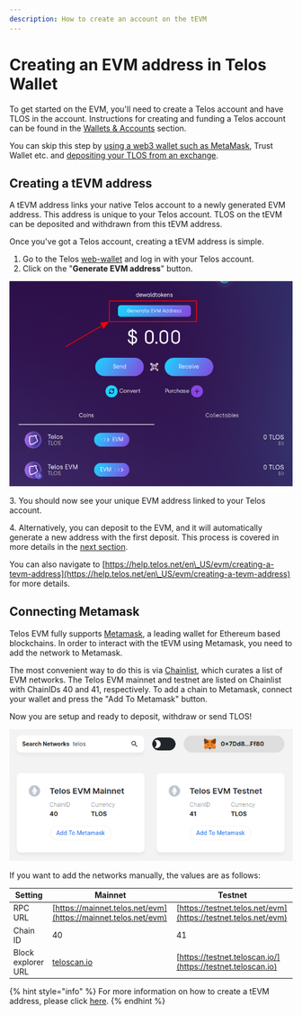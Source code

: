 ```yaml
---
description: How to create an account on the tEVM
---
```


# Creating an EVM address in Telos Wallet

To get started on the EVM, you'll need to create a Telos account and have TLOS in the account. Instructions for creating and funding a Telos account can be found in the [Wallets & Accounts](../wallets.md) section.&#x20;

You can skip this step by [using a web3 wallet such as MetaMask](creating-an-evm-address-in-telos-wallet.md#connecting-metamask), Trust Wallet etc. and [depositing your TLOS from an exchange](../../evm/getting-started/deposit-withdraw-and-send-tlos.md).

## Creating a tEVM address

A tEVM address links your native Telos account to a newly generated EVM address. This address is unique to your Telos account. TLOS on the tEVM can be deposited and withdrawn from this tEVM address.

Once you've got a Telos account, creating a tEVM address is simple.

1. Go to the Telos [web-wallet](https://wallet.telos.net) and log in with your Telos account.
2. Click on the "**Generate EVM address**" button.&#x20;

<img src="../../.gitbook/assets/EVM_createaddr.png" alt="" data-size="original">

3\. You should now see your unique EVM address linked to your Telos account.

4\. Alternatively, you can deposit to the EVM, and it will automatically generate a new address with the first deposit. This process is covered in more details in the [next section](../../evm/getting-started/deposit-withdraw-and-send-tlos.md).

You can also navigate to [https://help.telos.net/en\_US/evm/creating-a-tevm-address](https://help.telos.net/en\_US/evm/creating-a-tevm-address) for more details.

## Connecting Metamask

Telos EVM fully supports [Metamask](https://metamask.io), a leading wallet for Ethereum based blockchains. In order to interact with the tEVM using Metamask, you need to add the network to Metamask.&#x20;

The most convenient way to do this is via [Chainlist](https://chainlist.org), which curates a list of EVM networks. The Telos EVM mainnet and testnet are listed on Chainlist with ChainIDs 40 and 41, respectively. To add a chain to Metamask, connect your wallet and press the "Add To Metamask" button.

Now you are setup and ready to deposit, withdraw or send TLOS!

![The Telos EVM mainnet and testnet listed on Chainlist.](<../../.gitbook/assets/image (10).png>)

If you want to add the networks manually, the values are as follows:

| Setting            | Mainnet                                                        | Testnet                                                        |
| ------------------ | -------------------------------------------------------------- | -------------------------------------------------------------- |
| RPC URL            | [https://mainnet.telos.net/evm](https://mainnet.telos.net/evm) | [https://testnet.telos.net/evm](https://testnet.telos.net/evm) |
| Chain ID           | 40                                                             | 41                                                             |
| Block explorer URL | [teloscan.io](https://www.teloscan.io)                         | [https://testnet.teloscan.io/](https://testnet.teloscan.io)    |

{% hint style="info" %}
For more information on how to create a tEVM address, please click [here](https://help.telos.net/en\_US/evm/creating-a-tevm-address).
{% endhint %}

